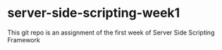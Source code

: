 # server-side-scripting-week1

This git repo is an assignment of the first week of Server Side Scripting Framework
